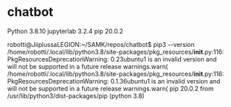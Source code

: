 # chatbot

Python 3.8.10
jupyterlab 3.2.4
pip 20.0.2

robotti@JiiplussaLEGION:~/SAMK/repos/chatbot$ pip3 --version
/home/robotti/.local/lib/python3.8/site-packages/pkg_resources/__init__.py:116: PkgResourcesDeprecationWarning: 0.23ubuntu1 is an invalid version and will not be supported in a future release warnings.warn(
/home/robotti/.local/lib/python3.8/site-packages/pkg_resources/__init__.py:116: PkgResourcesDeprecationWarning: 0.1.36ubuntu1 is an invalid version and will not be supported in a future release warnings.warn(
pip 20.0.2 from /usr/lib/python3/dist-packages/pip (python 3.8)

